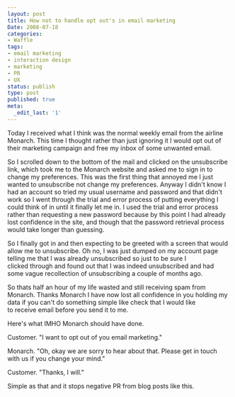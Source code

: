 ```yaml
---
layout: post
title: How not to handle opt out's in email marketing
Date: 2008-07-18
categories:
- Waffle
tags:
- email marketing
- interaction design
- marketing
- PR
- UX
status: publish
type: post
published: true
meta:
  _edit_last: '1'
---
```

Today I received what I think was the normal weekly email from the airline Monarch. This time I thought rather than just ignoring it I would opt out of their marketing campaign and free my inbox of some unwanted email.

So I scrolled down to the bottom of the mail and clicked on the unsubscribe link, which took me to the Monarch website and asked me to sign in to change my preferences. This was the first thing that annoyed me I just wanted to unsubscribe not change my preferences. Anyway I didn't know I had an account so tried my usual username and password and that didn't work so I went through the trial and error process of putting everything I could think of in until it finally let me in. I used the trial and error process rather than requesting a new password because by this point I had already lost confidence in the site, and though that the password retrieval process would take longer than guessing.

So I finally got in and then expecting to be greeted with a screen that would allow me to unsubscribe. Oh no, I was just dumped on my account page telling me that I was already unsubscribed so just to be sure I clicked through and found out that I was indeed unsubscribed and had some vague recollection of unsubscribing a couple of months ago.

So thats half an hour of my life wasted and still receiving spam from Monarch. Thanks Monarch I have now lost all confidence in you holding my data if you can't do something simple like check that I would like to receive email before you send it to me.

Here's what IMHO Monarch should have done.

Customer. "I want to opt out of you email marketing."

Monarch. "Oh, okay we are sorry to hear about that. Please get in touch with us if you change your mind."

Customer. "Thanks, I will."

Simple as that and it stops negative PR from blog posts like this.
